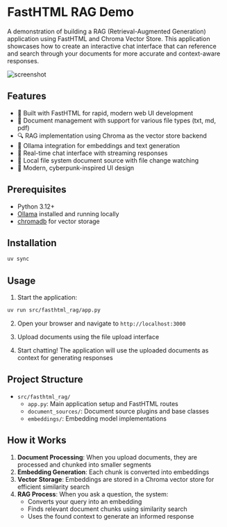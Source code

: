 # FastHTML RAG Demo

A demonstration of building a RAG (Retrieval-Augmented Generation) application using FastHTML and Chroma Vector Store. This application showcases how to create an interactive chat interface that can reference and search through your documents for more accurate and context-aware responses.

![screenshot](./docs/screenshot.png)

## Features

- 🚀 Built with FastHTML for rapid, modern web UI development
- 📝 Document management with support for various file types (txt, md, pdf)
- 🔍 RAG implementation using Chroma as the vector store backend
- 🤖 Ollama integration for embeddings and text generation
- 🔄 Real-time chat interface with streaming responses
- 📁 Local file system document source with file change watching
- 🎨 Modern, cyberpunk-inspired UI design

## Prerequisites

- Python 3.12+
- [Ollama](https://ollama.ai) installed and running locally
- [chromadb](https://github.com/chroma-core/chroma) for vector storage

## Installation

```bash
uv sync
```

## Usage

1. Start the application:

```bash
uv run src/fasthtml_rag/app.py
```

2. Open your browser and navigate to `http://localhost:3000`

3. Upload documents using the file upload interface

4. Start chatting! The application will use the uploaded documents as context for generating responses

## Project Structure

- `src/fasthtml_rag/`
  - `app.py`: Main application setup and FastHTML routes
  - `document_sources/`: Document source plugins and base classes
  - `embeddings/`: Embedding model implementations

## How it Works

1. **Document Processing**: When you upload documents, they are processed and chunked into smaller segments
2. **Embedding Generation**: Each chunk is converted into embeddings
3. **Vector Storage**: Embeddings are stored in a Chroma vector store for efficient similarity search
4. **RAG Process**: When you ask a question, the system:
   - Converts your query into an embedding
   - Finds relevant document chunks using similarity search
   - Uses the found context to generate an informed response
